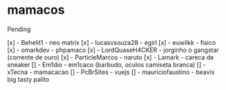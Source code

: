 # mamacos



Pending

[x] - Behelit1 - neo matrix
[x] - lucasvsouza28 - egirl
[x] - euwilkk - fisico
[x] - omarkdev - phpamaco
[x] - LordQuaseH4CKER - jorginho o gangstar (corrente de ouro)
[x] - ParticleMarcos - naruto
[x] - Lamark - careca de sneaker
[] - Em1dio - em1caco (barbudo, oculos camiseta branca)
[] - xTecna - mamacacao 
[] - PcBrSites - vuejs
[] - mauriciofaustino - beavis big tasty palito